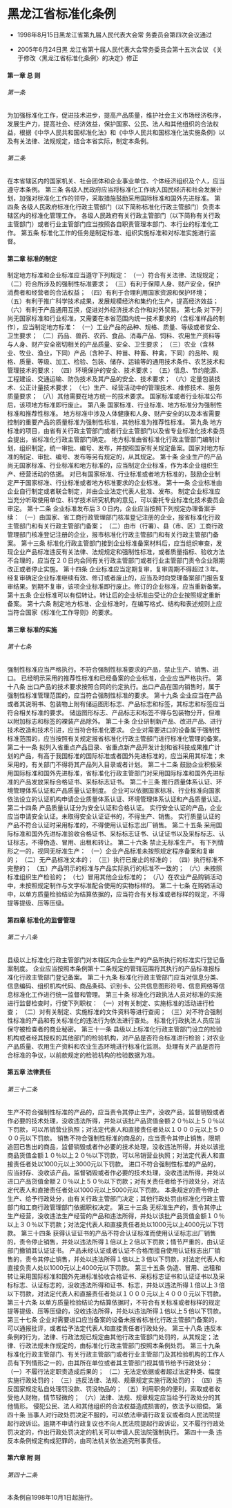 # 黑龙江省标准化条例

- 1998年8月15日黑龙江省第九届人民代表大会常
  务委员会第四次会议通过

- 2005年6月24日黑
  龙江省第十届人民代表大会常务委员会第十五次会议
  《关于修改〈黑龙江省标准化条例〉的决定》修正

<!-- INFO END -->

#### 第一章 总 则

###### 第一条

为加强标准化工作，促进技术进步，提高产品质量，维护社会主义市场经济秩序，发展生产力，提高社会、经济效益，保护国家、公民、法人和其他组织的合法权益，根据《中华人民共和国标准化法》和《中华人民共和国标准化法实施条例》以及有关法律、法规规定，结合本省实际，制定本条例。

###### 第二条

在本省辖区内的国家机关、社会团体和企业事业单位、个体经济组织及个人，应当遵守本条例。 第三条 各级人民政府应当将标准化工作纳入国民经济和社会发展计划，加强对标准化工作的领导，采取措施鼓励采用国际标准和国外先进标准。 第四条 各级人民政府标准化行政主管部门（以下简称标准化行政主管部门）负责本辖区内的标准化管理工作。 各级人民政府有关行政主管部门（以下简称有关行政主管部门）或者行业主管部门应当按照各自职责管理本部门、本行业的标准化工作。 第五条 标准化工作的任务是制定标准、组织实施标准和对标准实施进行监督。

#### 第二章 标准的制定

制定地方标准和企业标准应当遵守下列规定： （一）符合有关法律、法规规定； （二）符合所涉及的强制性标准要求； （三）有利于保障人身、财产安全，保护消费者和经营者的合法权益； （四）有利于合理利用国家资源和保护环境； （五）有利于推广科学技术成果，发展规模经济和集约化生产，提高经济效益； （六）有利于产品通用互换，促进对外经济技术合作和对外贸易。 第七条 对下列尚无国家标准和行业标准，又需要在本省范围内统一技术要求的（含标准样品的制作），应当制定地方标准： （一）工业产品的品种、规格、质量、等级或者安全、卫生要求； （二）药品、兽药、农药、食品、消毒产品、饲料、农用生产资料等与人身、财产安全密切相关的产品质量、安全、卫生要求； （三）农业（含林业、牧业、渔业，下同）产品（含种子、种苗、种畜、种禽，下同）的品种、规格、质量、等级、加工、检验、包装、储存、运输等的通用技术条件、农艺技术和管理技术的要求； （四）环境保护的安全、技术要求； （五）信息、节约能源、工程建设、交通运输、防伪技术及其产品的安全、技术要求； （六）定量包装技术、公正计量技术要求； （七）生产、经营活动中的管理技术、维修技术、服务质量要求； （八）其他需要在地方统一的技术要求。 国家标准或者行业标准公布后，该项地方标准即行废止。 第八条 国家标准、行业标准、地方标准分为强制性标准和推荐性标准。 地方标准中涉及人体健康和人身、财产安全的以及本省需要控制的重要产品的质量标准为强制性标准，其他标准为推荐性标准。 第九条 地方标准的项目，由省有关行政主管部门或者行业主管部门以及省专业标准化技术委员会提出，省标准化行政主管部门确定。 地方标准由省标准化行政主管部门编制计划，组织制定，统一审批、编号、发布，并按照国家有关规定备案。国家对地方标准的制定、审批、编号、发布等另有规定的，从其规定。 第十条 企业生产的产品尚无国家标准、行业标准和地方标准的，应当制定企业标准，作为本企业组织生产、经营活动的依据。 对已有国家标准、行业标准或者地方标准的，鼓励企业制定严于国家标准、行业标准或者地方标准要求的企业标准。 第十一条 企业标准由企业自行制定或者联合制定，并由企业法定代表人批准、发布。 制定企业标准应当充分听取使用单位、科学技术研究机构的意见，可以委托专业标准化技术委员会审定。 第十二条 企业标准发布后３０日内，企业应当按照下列规定办理备案手续： （一）由国家、省工商行政管理部门核准登记注册的企业，报省标准化行政主管部门和有关行政主管部门备案； （二）由市（行署）、县（市、区）工商行政管理部门核准登记注册的企业，报市标准化行政主管部门和有关行政主管部门备案。 第十三条 标准化行政主管部门接到企业标准备案材料后，应当组织审查，发现企业产品标准违反有关法律、法规规定和强制性标准，或者质量指标、验收方法不合理的，应当在２０日内会同有关行政主管部门或者行业主管部门责令企业限期改正或者停止实施。 第十四条 企业标准应当定期复审，复审周期不得超过３年。经复审确定企业标准继续有效、修订或者废止的，应当及时向受理备案部门报告复审结果。到期不复审，该项企业标准即行废止。修订的企业标准，应当重新备案。 第十五条 企业标准可以有偿转让。转让后的企业标准由受让的企业按照规定重新备案。 第十六条 制定地方标准、企业标准时，在编写格式、结构和表述规则上应当符合国家《标准化工作导则》的要求。

#### 第三章 标准的实施

###### 第十七条

强制性标准应当严格执行。不符合强制性标准要求的产品，禁止生产、销售、进口。 已经明示采用的推荐性标准和已经备案的企业标准，企业应当严格执行。 第十八条 出口产品的技术要求按照合同的约定执行。出口产品在国内销售时，属于强制性标准管理范围的，应当符合强制性标准的要求。 第十九条 企业应当在产品或者其说明书、包装物上附有储运图形标志、产品标志和标签，其标志和标签应当符合相关标准的要求。 储运图形标志、产品标志和标签不得与包装物分开，但难以附加标志和标签的裸装产品除外。 第二十条 企业研制新产品、改进产品、进行技术改造和技术引进，应当符合标准化要求。 企业对需要进口的设备属于强制性标准范围的，应当按照有关规定报省标准化行政主管部门进行标准化管理的备案。 第二十一条 拟列入省重点产品目录、省重点新产品开发计划和省科技成果推广计划的产品，有高于我国标准的国际标准或者国外先进标准的，应当采用其标准；未采用的，有关部门不得将其产品列入目录或者计划。 第二十二条 鼓励企业积极采用国际标准和国外先进标准，省标准化行政主管部门对采用国际标准和国外先进标准的产品发放采标合格证书、采标标志证书。 第二十三条 推行质量体系认证、环境管理体系认证和产品质量认证制度。 企业可以依据国家标准、行业标准向国家依法设立的认证机构申请企业质量体系认证、环境管理体系认证和产品质量认证。 第二十四条 产品质量认证分为安全认证和合格认证。 实行安全认证的产品，企业应当申请安全认证。未取得安全认证证书的，不得生产、销售。 实行质量认证的产品不符合认证时采用标准的，不得使用认证标志出厂销售。 第二十五条 采用国际标准和国外先进标准验收合格证书、采标标志证书、认证证书以及采标标志、认证标志，不得伪造、冒用、出租和转让。 第二十六条 禁止无标准生产。 有下列情形之一的，视同无标准生产： （一）企业产品标准未按照规定程序备案和复审的； （二）无产品标准文本的； （三）执行已废止的标准的； （四）执行标准不完整的； （五）产品明示的标准与产品实际执行的标准不一致的； （六）未按照标准组织生产检验的； （七）冒用其他企业标准的； （八）在农业产品购销活动中，未按照规定制作与文字标准配合使用的实物标样的。 第二十七条 在购销活动中，以单方质量检验结论为结算依据的，应当符合有关标准或者标样的规定，不得提等提级、压等压级。

#### 第四章 标准化的监督管理

###### 第二十八条

县级以上标准化行政主管部门对本辖区内企业生产的产品所执行的标准实行登记备案制度。 企业应当按照本条例第十二条规定的管辖范围将其执行的产品标准报标准化行政主管部门登记备案。 第二十九条 标准化行政主管部门应当对信息分类、信息编码、组织机构代码、商品条码、识别卡、公共信息图形符号、信息网络等信息标准化工作进行统一监督和管理。 第三十条 标准化行政执法人员对标准的实施进行监督检查时，行使下列职权： （一）对有关制定、实施标准的活动进行检查； （二）对有关制定、实施标准的文件资料等进行查阅； （三）对不符合强制性标准的产品和有关标准化的违法行为依法进行查处。 标准化行政执法人员应当保守被检查者的商业秘密。 第三十一条 县级以上标准化行政主管部门设立的检验机构或者经其授权的其他部门的检验机构，对产品是否符合标准进行检验；对农业产品质量、农用生产资料和农业生态环境进行标准化监测。 处理有关产品是否符合标准的争议，以前款规定的检验机构的检验数据为准。

#### 第五章 法律责任

###### 第三十二条

生产不符合强制性标准的产品的，应当责令其停止生产，没收产品，监督销毁或者作必要的技术处理，没收违法所得，并处以该批产品货值金额２０％以上５０％以下罚款，可以吊销营业执照；对法定代表人和直接责任者处以１０００元以上５０００元以下罚款。 销售不符合强制性标准的商品的，应当责令其停止销售，限期追回已售出的商品，监督销毁或者作必要的技术处理，没收违法所得，并处以该批商品货值金额１０％以上２０％以下罚款，可以吊销营业执照；对法定代表人和直接责任者处以1000元以上3000元以下罚款。 进口不符合强制性标准的产品的，应当封存、没收该产品，监督销毁或者作必要的技术处理，没收违法所得，并处以进口产品货值金额２０％以上５０％以下罚款；对有关责任者给予行政处分，对法定代表人和直接责任者处以1000元以上5000元以下罚款。 本条规定的责令停止生产、给予行政处分，由有关行政主管部门决定；其他行政处罚由标准化行政主管部门和工商行政管理部门依据职权决定。 第三十三条 无标准生产的，责令其停止生产经营，没收违法生产经营的产品和违法所得，并处以该批产品货值金额１０％以上３０％以下罚款；对法定代表人和直接责任者处以1000元以上4000元以下罚款。 第三十四条 获得认证证书的产品不符合认证标准而使用认证标志出厂销售的，责令停止销售，并处以违法所得１倍以上２倍以下罚款；情节严重的，由认证部门撤销其认证证书。 产品未经认证或者认证不合格而擅自使用认证标志出厂销售的，责令其停止销售，并处以违法所得１倍以上３倍以下罚款，对法定代表人和直接负责人处以1000元以上4000元以下罚款。 第三十五条 伪造、冒用、出租和转让采用国际标准和国外先进标准验收合格证书、采标标志证书和认证证书以及采标标志、认证标志的，没收违法所得和证书、标志，并处以违法所得１倍以上３倍以下罚款，对法定代表人和直接责任者处以１０００元以上４０００元以下罚款。 第三十六条 以单方质量检验结论为结算依据时，不符合有关标准或者标样的规定提等提级、压等压级的，没收违法所得，并处以违法所得１倍以上５倍以下罚款。 第三十七条 企业对需要进口应当备案的设备未报省标准化行政主管部门备案的，可以通报批评，或者给予法定代表人和直接责任者行政处分。 第三十八条 违反本条例的行为，法律、行政法规已规定由其他行政主管部门处罚的，从其规定；法律、行政法规未作规定的，由标准化行政主管部门按照本条例处罚。 第三十九条 标准化行政主管部门、有关行政主管部门或者行业主管部门及其检验机构的工作人员有下列情形之一的，由其所在单位或者其主管部门视其情节给予行政处分： （一）不履行法定职责造成后果的； （二）无法定依据或者超过法定种类、幅度实施行政处罚的； （三）违反法律、法规、规章规定实施行政处罚的； （四）违反国家规定私自处理罚没款、罚没物品的； （五）利用职务的便利，索取或者收受他人财物，情节轻微的； （六）法律、法规、规章规定应当给予行政处分的其他情形。 侵犯公民、法人和其他组织的合法权益造成损害的，依法予以赔偿。 第四十条 当事人对行政处罚决定不服的，可以依法申请行政复议或者向人民法院提起行政诉讼。逾期不申请行政复议也不向人民法院提起行政诉讼，又不履行行政处罚决定的，作出行政处罚决定的机关可以申请人民法院强制执行。 第四十一条 违反本条例规定构成犯罪的，由司法机关依法追究刑事责任。

#### 第六章 附 则

###### 第四十二条

本条例自1998年10月1日起施行。
